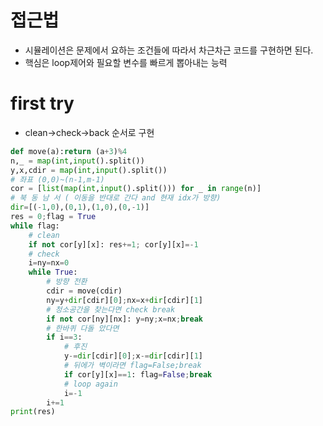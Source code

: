 # 접근법
- 시뮬레이션은 문제에서 요하는 조건들에 따라서 차근차근 코드를 구현하면 된다.
- 핵심은 loop제어와 필요할 변수를 빠르게 뽑아내는 능력

# first try
- clean->check->back 순서로 구현
```python
def move(a):return (a+3)%4
n,_ = map(int,input().split())
y,x,cdir = map(int,input().split())
# 좌표 (0,0)~(n-1,m-1)
cor = [list(map(int,input().split())) for _ in range(n)]
# 북 동 남 서 ( 이동을 반대로 간다 and 현재 idx가 방향)
dir=[(-1,0),(0,1),(1,0),(0,-1)]
res = 0;flag = True
while flag:
    # clean
    if not cor[y][x]: res+=1; cor[y][x]=-1
    # check 
    i=ny=nx=0
    while True:
        # 방향 전환
        cdir = move(cdir)
        ny=y+dir[cdir][0];nx=x+dir[cdir][1]
        # 청소공간을 찾는다면 check break 
        if not cor[ny][nx]: y=ny;x=nx;break
        # 한바퀴 다돌 았다면
        if i==3:
            # 후진
            y-=dir[cdir][0];x-=dir[cdir][1]
            # 뒤에가 벽이라면 flag=False;break
            if cor[y][x]==1: flag=False;break
            # loop again
            i=-1
        i+=1
print(res)
```

